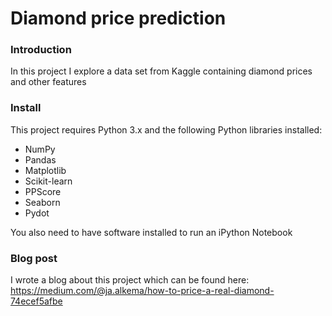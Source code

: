 # Diamond price prediction

### Introduction

In this project I explore a data set from Kaggle containing diamond prices and other features

### Install

This project requires Python 3.x and the following Python libraries installed:

* NumPy
* Pandas
* Matplotlib
* Scikit-learn
* PPScore
* Seaborn
* Pydot

You also need to have software installed to run an iPython Notebook

### Blog post

I wrote a blog about this project which can be found here:
https://medium.com/@ja.alkema/how-to-price-a-real-diamond-74ecef5afbe
